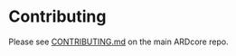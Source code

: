 # Contributing

Please see [CONTRIBUTING.md](https://github.com/underdarkskies/ARDcore/blob/master/CONTRIBUTING.md) on the main ARDcore repo.
